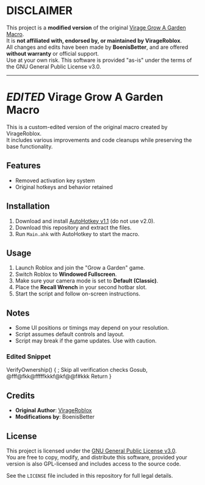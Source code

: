 # DISCLAIMER

This project is a **modified version** of the original [Virage Grow A Garden Macro](https://github.com/VirageRoblox/Virage-Grow-A-Garden-Macro).  
It is **not affiliated with, endorsed by, or maintained by VirageRoblox**.  
All changes and edits have been made by **BoenisBetter**, and are offered **without warranty** or official support.  
Use at your own risk. This software is provided "as-is" under the terms of the GNU General Public License v3.0.

---

# *EDITED* Virage Grow A Garden Macro 

This is a custom-edited version of the original macro created by VirageRoblox.  
It includes various improvements and code cleanups while preserving the base functionality.

## Features
- Removed activation key system
- Original hotkeys and behavior retained

## Installation

1. Download and install [AutoHotkey v1.1](https://www.autohotkey.com/) (do not use v2.0).
2. Download this repository and extract the files.
3. Run `Main.ahk` with AutoHotkey to start the macro.

## Usage

1. Launch Roblox and join the "Grow a Garden" game.
2. Switch Roblox to **Windowed Fullscreen**.
3. Make sure your camera mode is set to **Default (Classic)**.
4. Place the **Recall Wrench** in your second hotbar slot.
5. Start the script and follow on-screen instructions.

## Notes

- Some UI positions or timings may depend on your resolution.
- Script assumes default controls and layout.
- Script may break if the game updates. Use with caution.

### Edited Snippet

VerifyOwnership() {
    ; Skip all verification checks
    Gosub, @fff@fkk@fffffkkkf@kf@@f#kkk
    Return
}

## Credits

- **Original Author**: [VirageRoblox](https://github.com/VirageRoblox/Virage-Grow-A-Garden-Macro)
- **Modifications by**: BoenisBetter

## License

This project is licensed under the [GNU General Public License v3.0](https://www.gnu.org/licenses/gpl-3.0.en.html).  
You are free to copy, modify, and distribute this software, provided your version is also GPL-licensed and includes access to the source code.

See the `LICENSE` file included in this repository for full legal details.
